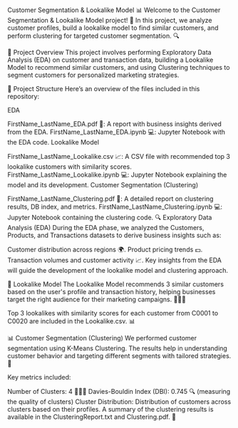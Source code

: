 Customer Segmentation & Lookalike Model 📊
Welcome to the Customer Segmentation & Lookalike Model project! 🎉 In this project, we analyze customer profiles, build a lookalike model to find similar customers, and perform clustering for targeted customer segmentation. 🔍

🚀 Project Overview
This project involves performing Exploratory Data Analysis (EDA) on customer and transaction data, building a Lookalike Model to recommend similar customers, and using Clustering techniques to segment customers for personalized marketing strategies.

📁 Project Structure
Here’s an overview of the files included in this repository:

EDA

FirstName_LastName_EDA.pdf 📄: A report with business insights derived from the EDA.
FirstName_LastName_EDA.ipynb 💻: Jupyter Notebook with the EDA code.
Lookalike Model

FirstName_LastName_Lookalike.csv 📈: A CSV file with recommended top 3 lookalike customers with similarity scores.
FirstName_LastName_Lookalike.ipynb 💻: Jupyter Notebook explaining the model and its development.
Customer Segmentation (Clustering)

FirstName_LastName_Clustering.pdf 📄: A detailed report on clustering results, DB index, and metrics.
FirstName_LastName_Clustering.ipynb 💻: Jupyter Notebook containing the clustering code.
🔍 Exploratory Data Analysis (EDA)
During the EDA phase, we analyzed the Customers, Products, and Transactions datasets to derive business insights such as:

Customer distribution across regions 🌍.
Product pricing trends 💵.
Transaction volumes and customer activity 📈.
Key insights from the EDA will guide the development of the lookalike model and clustering approach.

🤖 Lookalike Model
The Lookalike Model recommends 3 similar customers based on the user's profile and transaction history, helping businesses target the right audience for their marketing campaigns. 🧑‍💼✨

Top 3 lookalikes with similarity scores for each customer from C0001 to C0020 are included in the Lookalike.csv. 📊

📊 Customer Segmentation (Clustering)
We performed customer segmentation using K-Means Clustering. The results help in understanding customer behavior and targeting different segments with tailored strategies. 🎯

Key metrics included:

Number of Clusters: 4 🧑‍🤝‍🧑
Davies-Bouldin Index (DBI): 0.745 🔍 (measuring the quality of clusters)
Cluster Distribution: Distribution of customers across clusters based on their profiles.
A summary of the clustering results is available in the ClusteringReport.txt and Clustering.pdf. 📑

